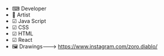 - ⌨ Developer
- 🎨 Artist
- ☑ Java Script
- ☑ CSS
- ☑ HTML
- ☑ React
- 🖼️ Drawings---> https://www.instagram.com/zoro.diablo/


